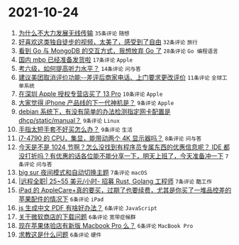 # 2021-10-24

1. [为什么不大力发展无线传输](https://www.v2ex.com/t/810104) `35条评论` `随想`
1. [好喜欢这类独自徒步的视频，太美了，感受到了自由](https://www.v2ex.com/t/810131) `32条评论` `旅行`
1. [看到 Go 与 MongoDB 的交互方式，我想放弃 Go 了](https://www.v2ex.com/t/810126) `28条评论` `Go 编程语言`
1. [国内 mbp 已经准备发货啦](https://www.v2ex.com/t/810120) `17条评论` `Apple`
1. [考六级，如何提高听力水平？](https://www.v2ex.com/t/810138) `14条评论` `问与答`
1. [建议美团取消评价功能--差评后商家电话、上门要求更改评价](https://www.v2ex.com/t/810159) `11条评论` `全球工单系统`
1. [在深圳 Apple 授权专营店买了 13 Pro](https://www.v2ex.com/t/810125) `10条评论` `Apple`
1. [大家觉得 iPhone 产品线的下一代神机是？](https://www.v2ex.com/t/810147) `9条评论` `Apple`
1. [debian 系统下，有没有简单的办法检测指定网卡配置是 dhcp/static/manual？](https://www.v2ex.com/t/810117) `9条评论` `Linux`
1. [手指太短手套不好买怎么办？](https://www.v2ex.com/t/810108) `9条评论` `生活`
1. [i7-4790 的 CPU，集显，能带动两个 4K 显示器吗？](https://www.v2ex.com/t/810116) `8条评论` `问与答`
1. [今天是不是 1024 节啊？怎么没找到有程序员专属东西的优惠信息呢？ IDE 都没打折吗？有优惠的话各位能不能分享一下，明天上班了，今天准备冲一下](https://www.v2ex.com/t/810123) `7条评论` `问与答`
1. [big sur 夜间模式和自动切换主题](https://www.v2ex.com/t/810119) `7条评论` `macOS`
1. [|远程全职| 25~55 美元/小时- 招募 Rust, Golang 工程师](https://www.v2ex.com/t/810109) `7条评论` `酷工作`
1. [iPad 的 AppleCare+真的要买，过期了也要续费，尤其是你买了一堆品控差的苹果配件的情况下](https://www.v2ex.com/t/810150) `6条评论` `iPad`
1. [js 生成中文 PDF 有啥好办法？](https://www.v2ex.com/t/810128) `6条评论` `JavaScript`
1. [关于微软商店的下载问题](https://www.v2ex.com/t/810113) `6条评论` `宽带症候群`
1. [现在苹果体验店有新版 Macbook Pro 么？](https://www.v2ex.com/t/810107) `6条评论` `MacBook Pro`
1. [求教这是什么问题](https://www.v2ex.com/t/810103) `6条评论` `硬件`
